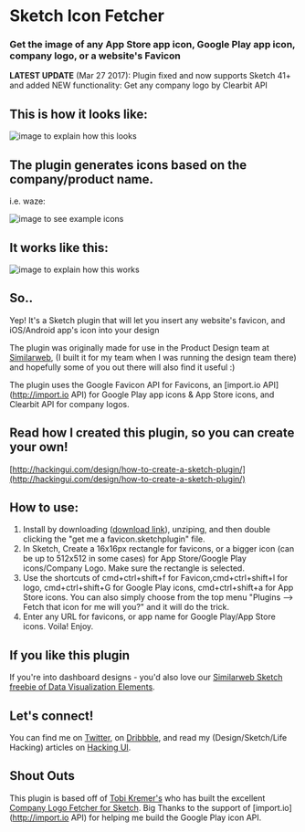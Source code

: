 # Sketch Icon Fetcher
### Get the image of any App Store app icon, Google Play app icon, company logo, or a website's Favicon

**LATEST UPDATE** (Mar 27 2017): Plugin fixed and now supports Sketch 41+ and added NEW functionality: Get any company logo by Clearbit API


## This is how it looks like:

![image to explain how this looks](https://github.com/sagishrieber/sketch-any-icon-fetcher/blob/master/plugin-screenshot.jpg "The Plugin")


## The plugin generates icons based on the company/product name.

i.e. waze:

![image to see example icons](https://github.com/sagishrieber/sketch-any-icon-fetcher/blob/master/examples.jpg "What the plugin generates")


## It works like this:

![image to explain how this works](https://github.com/sagishrieber/sketch-any-icon-fetcher/blob/master/demo-appicon.gif "how this works")

## So..
Yep! It's a Sketch plugin that will let you insert any website's favicon, and iOS/Android app's icon into your design

The plugin was originally made for use in the Product Design team at [Similarweb](http://similarweb.com "Similarweb"), (I built it for my team when I was running the design team there) and hopefully some of you out there will also find it useful :)  

The plugin uses the Google Favicon API for Favicons, an [import.io API](http://import.io API) for Google Play app icons & App Store icons, and Clearbit API for company logos.

## Read how I created this plugin, so you can create your own!
[http://hackingui.com/design/how-to-create-a-sketch-plugin/](http://hackingui.com/design/how-to-create-a-sketch-plugin/)
## How to use:
1. Install by downloading ([download link](https://github.com/sagishrieber/sketch-get-favicon-by-url/archive/master.zip "download")), unziping, and then double clicking the "get me a favicon.sketchplugin" file.
2. In Sketch, Create a 16x16px rectangle for favicons, or a bigger icon (can be up to 512x512 in some cases) for App Store/Google Play icons/Company Logo. Make sure the rectangle is selected.
3. Use the shortcuts of cmd+ctrl+shift+f for Favicon,cmd+ctrl+shift+l for logo, cmd+ctrl+shift+G for Google Play icons, cmd+ctrl+shift+a for App Store icons. You can also simply choose from the top menu "Plugins --> Fetch that icon for me will you?" and it will do the trick.
4. Enter any URL for favicons, or app name for Google Play/App Store icons. Voila! Enjoy.

## If you like this plugin
If you're into dashboard designs - you'd also love our [Similarweb Sketch freebie of Data Visualization Elements](http://hackingui.com/freebies/free-data-visualization-elements-ui-kit/ "Sketch freebie of Data Visualization on Hacking UI").

## Let's connect!
You can find me on [Twitter](http://twitter.com/sagishrieber "@sagishrieber"), on [Dribbble](http://dribbble.com/sagishrieber "Dribbble"), and read my (Design/Sketch/Life Hacking) articles on [Hacking UI](http://hackingUI.com "Hacking UI").

## Shout Outs
This plugin is based off of [Tobi Kremer's](https://github.com/soulchild "Tobi Kremer on Github") who has built the excellent [Company Logo Fetcher for Sketch](https://github.com/soulchild/sketch-logo-fetcher).
Big Thanks to the support of [import.io](http://import.io API) for helping me build the Google Play icon API.
